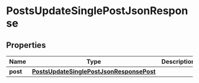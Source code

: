 

# PostsUpdateSinglePostJsonResponse


## Properties

| Name | Type | Description | Notes |
|------------ | ------------- | ------------- | -------------|
|**post** | [**PostsUpdateSinglePostJsonResponsePost**](PostsUpdateSinglePostJsonResponsePost.md) |  |  |



